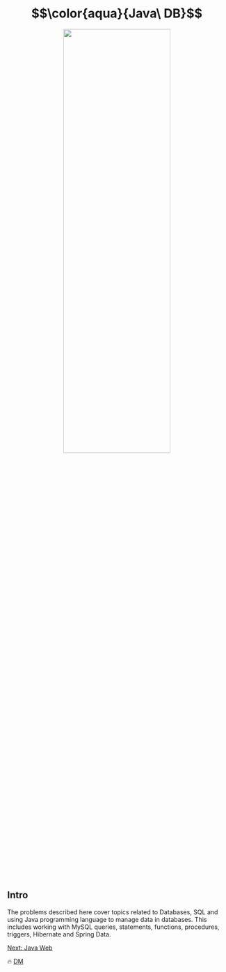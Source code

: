 # $$\color{aqua}{Java\ DB}$$

<p align="center">
  <img width="70%" height="50%" src="https://darvishdarab.github.io/cs421_f20/assets/images/jdbc-b56f22932c17065dd130df67bee45bb0.png" />
</p>

## Intro
The problems described here cover topics related to Databases, SQL and using Java programming language to manage data in databases. 
This includes working with MySQL queries, statements, functions, procedures, triggers, Hibernate and Spring Data.

[Next: Java Web](https://github.com/demarinov/softuni/tree/master/JavaWebModule)

:fire: [DM](https://github.com/demarinov)

